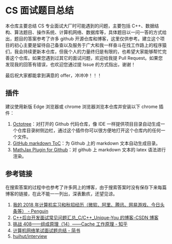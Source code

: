 # CS 面试题目总结

本仓库主要总结 CS 专业面试大厂时可能遇到的问题，主要包括 C++、数据结构、算法题目、操作系统、计算机网络、数据库等，具体题目以一问一答的方式给出，题目的答案参考了许多 github 开源仓库和博客，这里仅供参考。建立这个项目的初心主要是留待自己备查以及服务于广大和我一样奋斗在找工作路上的程序猿们，我会持续更新本仓库，但我个人的力量终归是有限的，也希望大家能够帮忙完善这个仓库。如果您遇到过其它的面试问题，欢迎给我提 Pull Request。如果您发现我的回答有错误，也欢迎您通过提 Issue 的方式指出，谢谢！

最后祝大家都能拿到满意的 offer，冲冲冲！！！

## 插件

建议使用新版 Edge 浏览器或 chrome 浏览器浏览本仓库并安装以下 chrome 插件：

1. [Octotree](https://chrome.google.com/webstore/detail/octotree/bkhaagjahfmjljalopjnoealnfndnagc)：对打开的 Github 代码仓库，像 IDE 一样提供项目目录自动生成一个仓库目录树侧边栏，通过这个插件你可以很方便地打开这个仓库内的任何一个文件。
2. [GitHub markdown ToC](https://chrome.google.com/webstore/detail/github-markdown-toc/cfpkfjibjpmhgbkoihopadfkdelkjglh)：为 Github 上的 markdown 文本自动生成目录。
3. [MathJax Plugin for Github](https://chrome.google.com/webstore/detail/mathjax-plugin-for-github/ioemnmodlmafdkllaclgeombjnmnbima)：对 github 上 markdown 文本的 latex 语法进行渲染。

## 参考链接

在搜索答案的过程中也参考了许多网上的博客，由于搜索答案时没有保存下来每篇博客的链接，在此不能一一列出，深表歉疚，还望见谅。

1. [我的 2018 年计算机实习和秋招经历（微软、阿里、腾讯、网易游戏、今日头条等） - Penguin](https://www.polarxiong.com/archives/%E6%88%91%E7%9A%842018%E5%B9%B4%E8%AE%A1%E7%AE%97%E6%9C%BA%E5%AE%9E%E4%B9%A0%E5%92%8C%E7%A7%8B%E6%8B%9B%E7%BB%8F%E5%8E%86.html)
2. [C++后台开发面试常见问题汇总\_C/C++\_Unique-You 的博客-CSDN 博客](https://blog.csdn.net/qq_22238021/article/details/79779574?utm_medium=distribute.pc_relevant.none-task-blog-BlogCommendFromMachineLearnPai2-2.nonecase&depth_1-utm_source=distribute.pc_relevant.none-task-blog-BlogCommendFromMachineLearnPai2-2.nonecase)
3. [挑战 408——组成原理（14）——Cache 工作原理 - 知乎](https://zhuanlan.zhihu.com/p/49629792)
4. [计算机网络笔试面试题总结 - 简书](https://www.jianshu.com/p/512acedd1716)
5. [huihut/interview](https://github.com/huihut/interview)
